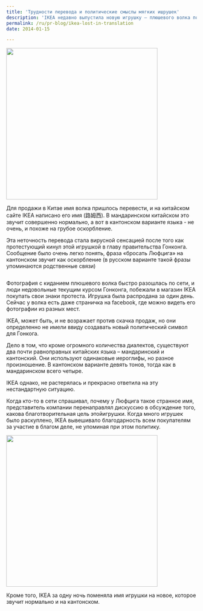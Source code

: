 ```yaml
---
title: 'Трудности перевода и политические смыслы мягких ишрушек'
description: 'IKEA недавно выпустила новую игрушку – плюшевого волка по имени Lufsig , что по-шведски означает «неловкий». Образ волка взят из истории о Красной шапочке, и выручка от его продажи идет на поддержку фондов образования в развивающихся странах.'
permalink: /ru/pr-blog/ikea-lost-in-translation
date: 2014-01-15

---
```


<img src="https://www.ikea.com/us/en/images/products/lufsig-soft-toy__0185582_PE337578_S4.jpg" alt="" width="400">

Для продажи в Китае имя волка пришлось перевести, и на китайском сайте IKEA написано его имя (路姆西). В мандаринском китайском это звучит совершенно нормально, а вот в кантонском варианте языка  - не очень, и похоже на грубое оскорбление.

Эта неточность перевода стала вирусной сенсацией после того как протестующий кинул этой игрушкой в главу правительства Гонконга. Сообщение было очень легко понять, фраза «бросать Люфцига» на кантонском звучит как оскорбление (в русском варианте такой фразы упоминаются родственные связи)

 <img src="https://3.bp.blogspot.com/-QmYvEK0w_0M/UqgGviX9nCI/AAAAAAAAIho/qmCqgau2l0A/s1600/1136816916-ac-6923xf2x0436x0600-m.jpg" alt="">

Фотография с киданием плюшевого волка быстро разошлась по сети, и люди недовольные текущим курсом Гонконга, побежали в магазин IKEA покупать свои знаки протеста. Игрушка была распродана за один день. Сейчас у волка есть даже страничка на facebook, где можно видеть его фотографии из разных мест.

IKEA, может быть, и не возражает против скачка продаж, но они определенно не имели ввиду создавать новый политический символ для Гонкога.

Дело в том, что кроме огромного количества диалектов, существуют два почти равноправных китайских языка – мандаринский и кантонский. Они используют одинаковые иероглифы, но разное произношение. В кантонском варианте девять тонов, тогда как в мандаринском всего четыре.

IKEA однако, не растерялась и прекрасно ответила на эту нестандартную ситуацию.

Когда кто-то в сети спрашивал, почему у Люфцига такое странное имя, представитель компании перенаправлял дискуссию в обсуждение того, какова благотворительная цель этойигрушки. Когда много игрушек было раскуплено, IKEA вывешивало благодарность всем покупателям за участие в  благом деле, не упоминая при этом политику.

<img src="https://lh3.googleusercontent.com/T4ujNc__cJ8IV4zchZQd5TEo2oPcQH9olIQyqvtz4_gVyR7lggfW64-ycghddq2uHnv1dS4DssHE360K4cZkvQ6hJFBLWkdyE-63nWq22e_I2dHFZYfdI5sUHmYGsn7tGYY" alt="" width="400">

Кроме того, IKEA за одну ночь поменяла имя игрушки на новое, которое звучит нормально и на кантонском.

